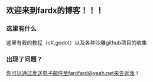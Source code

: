 ##  欢迎来到fardx的博客！！！

### 这里有什么
这里有我的教程（c#,godot）以及各种沙雕github项目的收集
### 出现了问题？
你可以通过发送电子邮件至fardfard@yeah.net来告诉我！
